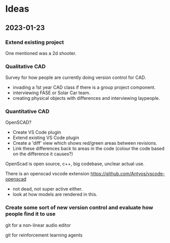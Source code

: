# Ideas

## 2023-01-23

### Extend existing project 

One mentioned was a 2d shooter. 

### Qualitative CAD

Survey for how people are currently doing version control for CAD.

- invading a 1st year CAD class if there is a group project component.
- interviewing FASE or Solar Car team.
- creating physical objects with differences and interviewing laypeople.

### Quantitative CAD

OpenSCAD? 
- Create VS Code plugin
- Extend existing VS Code plugin 
- Create a 'diff' view which shows red/green areas between revisions.
- Link these differences back to areas in the code (colour the code based on the difference it causes?)

OpenScad is open source, c++, big codebase, unclear actual use.

There is an openscad vscode extension https://github.com/Antyos/vscode-openscad
- not dead, not super active either.
- look at how models are rendered in this. 
### Create some sort of new version control and evaluate how people find it to use

git for a non-linear audio editor

git for reinforcement learning agents